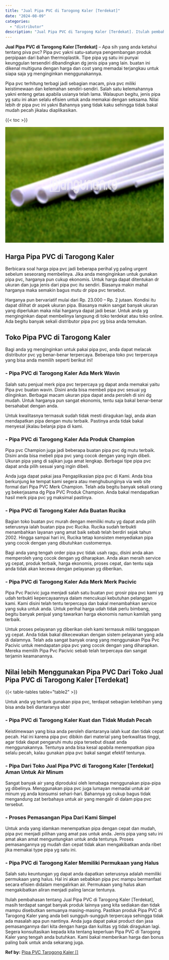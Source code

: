 ```yaml
---
title: "Jual Pipa PVC di Tarogong Kaler [Terdekat]"
date: "2024-08-09"
categories: 
  - "distributor"
description: "Jual Pipa PVC di Tarogong Kaler [Terdekat]. Itulah pembahasan tentang Jual Pipa PVC di Tarogong Kaler [Terdekat], masih terdapat sangat banyak produk lainn..."
---
```


**Jual Pipa PVC di Tarogong Kaler \[Terdekat\]** – Apa sih yang anda ketahui tentang piva pvc? Pipa pvc yakni satu-satunya pengembangan produk perpipaan dari bahan thermoplastik. Tipe pipa yg satu ini punyai keunggulan tersendiri dibandingkan dg jenis pipa yang lain. buatan ini dikenal multiguna dengan harga dan cost yang memadai terjangkau untuk siapa saja yg menginginkan menggunakannya.

Pipa pvc terhitung terbagi jadi sebagian macam, piva pvc miliki keistimewaan dan kelemahan sendiri-sendiri. Salah satu kelemahannya yakni enteng getas apabila usianya telah lama. Walaupun begitu, jenis pipa yg satu ini akan selalu efisien untuk anda memakai dengan seksama. Nilai lebih dr pipa pvc ini yakni Bahannya yang tidak kaku sehingga tidak bakal mudah pecah jikalau diaplikasikan.

{{< toc >}}

![Jual Pipa PVC di Tarogong Kaler [Terdekat]](/images/jaul-pipa-pvc-55.png)

## Harga Pipa PVC di Tarogong Kaler

Berbicara soal harga pipa pvc jadi beberapa perihal yg paling urgent sebelum seseorang membelinya. Jika anda menginginkan untuk gunakan pipa pvc, harganya pun cukup ekonomis. Untuk harga dapat ditentukan dr ukuran dan juga jenis dari pipa pvc itu sendiri. Biasanya makin mahal harganya maka semakin bagus mutu dr pipa pvc tersebut.

Harganya pun bervariatif mulai dari Rp. 23.000 – Rp. 2 jutaan. Kondisi itu dapat dilihat dr aspek ukuran pipa. Biasanya makin sangat banyak ukuran yang diperlukan maka nilai harganya dapat jadi besar. Untuk anda yg menginginkan dapat membelinya langsung di toko terdekat atau toko online. Ada begitu banyak sekali distributor pipa pvc yg bisa anda temukan.

## Toko Pipa PVC di Tarogong Kaler

Bagi anda yg menginginkan untuk pakai pipa pvc, anda dapat melacak distributor pvc yg benar-benar terpercaya. Beberapa toko pvc terpercaya yang bisa anda memilih seperti berikut ini!

### \- Pipa PVC di Tarogong Kaler Ada Merk Wavin

Salah satu penjual merk pipa pvc terpercaya yg dapat anda memakai yaitu Pipa pvc buatan wavin. Disini anda bisa membeli pipa pvc sesuai yg diinginkan. Berbagai macam ukuran pipa dapat anda peroleh di sini dg mudah. Untuk harganya pun sangat ekonomis, tentu saja bakal benar-benar bersahabat dengan anda.

Untuk kwalitasnya termasuk sudah tidak mesti diragukan lagi, anda akan mendapatkan pipa dengan mutu terbaik. Pastinya anda tidak bakal menyesal jikalau belanja pipa di kami.

### \- Pipa PVC di Tarogong Kaler Ada Produk Champion

Pipa pvc Champion juga jadi beberapa buatan pipa pvc dg mutu terbaik. Disini anda bisa mebeli pipa pvc yang cocok dengan yang ingin dibeli. Ukuran pipa yang di sajikan juga amat lengkap. Berbagai tipe pipa pvc dapat anda pilih sesuai yang ingin dibeli.

Anda juga dapat pakai jasa Pengaplikasian pipa pvc di Kami. Anda bisa berkunjung ke tempat kami segera atau menghubunginya via web site formal dari Pipa PVC Merk Champion. Telah ada begitu banyak sekali orang yg bekerjasama dg Pipa PVC Produk Champion. Anda bakal mendapatkan hasil merk pipa pvc yg maksimal pastinya.

### \- Pipa PVC di Tarogong Kaler Ada Buatan Rucika

Bagian toko buatan pvc murah dengan memiliki mutu yg dapat anda pilih seterusnya ialah buatan pipa pvc Rucika. Rucika sudah terbukti menambahkan layanan yang amat baik sebab telah berdiri sejak tahun 2002. Hingga sampai hari ini, Rucika tetap konsisten menyediakan pipa yang cocok dengan yang dibutuhkan customernya.

Bagi anda yang tengah order pipa pvc tidak usah ragu, disini anda akan memperoleh yang cocok dengan yg diharapkan. Anda akan meraih service yg cepat, produk terbaik, harga ekonomis, proses cepat, dan tentu saja anda tidak akan kecewa dengan pelayanan yg diberikan.

### \- Pipa PVC di Tarogong Kaler Ada Merk Merk Pacivic

Pipa Pvc Pacivic juga menjadi salah satu buatan pvc grosir pipa pvc kami yg udah terbukti kepercayaannya dalam mencukupi kebutuhan pelanggan kami. Kami disini telah tentu terpercaya dan bakal menambahkan service yang suka untuk anda. Untuk perihal harga udah tidak perlu bimbang, begitu banyak penjual yang tawarkan harga ekonomis namun kamilah yang terbaik.

Untuk proses pelayanan yg diberikan oleh kami termasuk miliki tanggapan yg cepat. Anda tidak bakal dikecewakan dengan sistem pelayanan yang ada di dalamnya. Telah ada sangat banyak orang yang menggunakan Pipa Pvc Pacivic untuk mendapatan pipa pvc yang cocok dengan yang diharapkan. Mereka memilih Pipa Pvc Pacivic sebab telah terpercaya dan sangat terjamin keamanannya.

## Nilai lebih Menggunakan Pipa PVC Dari Toko Jual Pipa PVC di Tarogong Kaler \[Terdekat\]

{{< table-tables table="table2" >}}

Untuk anda yg tertarik gunakan pipa pvc, terdapat sebagian kelebihan yang bisa anda beli diantaranya sbb!

### \- Pipa PVC di Tarogong Kaler Kuat dan Tidak Mudah Pecah

Keistimewaan yang bisa anda peroleh diantaranya ialah kuat dan tidak cepat pecah. Hal ini karena pipa pvc dibikin dari material yang berkwalitas tinggi, agar tidak dapat pengaruhi mutu pipa tersebut disaat anda menggunakannya. Tentunya anda bisa kesal apabila menempatkan pipa selalu pecah, kalau gunakan pipa pvc bakal sangat efektif tentunya.

### \- Pipa Dari Toko Jual Pipa PVC di Tarogong Kaler \[Terdekat\] Aman Untuk Air Minum

Sangat banyak air yang diproduksi oleh lemabaga menggunakan pipa-pipa yg dibelinya. Menggunakan pipa pvc juga lumayan memadai untuk air minum yg anda konsumsi sehari-hari. Bahannya yg cukup bagus tidak mengandung zat berbahaya untuk air yang mengalir di dalam pipa pvc tersebut.

### \- Proses Pemasangan Pipa Dari Kami Simpel

Untuk anda yang idamkan menempatkan pipa dengan cepat dan mudah, pipa pvc menjadi pilihan yang amat pas untuk anda. Jenis pipa yang satu ini amat akan amat menguntungkan untuk anda tentunya. Proses pemasangannya yg mudah dan cepat tidak akan mengakibatkan anda ribet jika memakai type pipa yg satu ini.

### \- Pipa PVC di Tarogong Kaler Memiliki Permukaan yang Halus

Salah satu keuntungan yg dapat anda dapatkan seterusnya adalah memiliki permukaan yang halus. Hal ini akan sebabkan pipa pvc mampu bermanfaat secara efisien didalam mengalirkan air. Permukaan yang halus akan mengakibatkan aliran menjadi paling lancar tentunya.

Itulah pembahasan tentang Jual Pipa PVC di Tarogong Kaler \[Terdekat\], masih terdapat sangat banyak produk lainnya yang kita sediakan dan tidak mampu disebutkan semuanya masing-masing. Pastikan produk Pipa PVC di Tarogong Kaler yang anda beli sungguh-sungguh terpercaya sehingga tidak ada masalah apa pun nantinya. Anda juga dapat pakai product dan jasa pemasangannya dari kita dengan harga dan kulitas yg tidak diragukan lagi. Segera konsultasikan kepada kita tentang keperluan Pipa PVC di Tarogong Kaler yang tengah anda butuhkan. Kami bakal memberikan harga dan bonus paling baik untuk anda sekarang juga.

**Ref by:** [Pipa PVC Tarogong Kaler []](https://id.wikipedia.org/wiki/Pipa)

